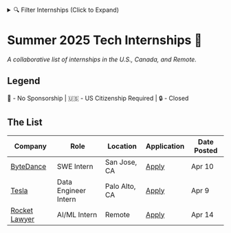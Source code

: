 <details>
<summary>🔍 Filter Internships (Click to Expand)</summary>

[All](#) • 
[SWE](#swe) • 
[AI/ML](#aiml) • 
[Remote](#remote) • 
[Sponsorship](#sponsor) • 
[US Only](#us-only)

</details>

# Summer 2025 Tech Internships 🚀  
*A collaborative list of internships in the U.S., Canada, and Remote.*  

## **Legend**  
🛂 - No Sponsorship | 🇺🇸 - US Citizenship Required | 🔒 - Closed  

## **The List**  
| Company | Role | Location | Application | Date Posted |  
|---------|------|----------|-------------|-------------|  
| [ByteDance](link) | SWE Intern | San Jose, CA | [Apply](#) | Apr 10 |  
| [Tesla](link) | Data Engineer Intern | Palo Alto, CA | [Apply](#) | Apr 9 |  
| [Rocket Lawyer](link) | AI/ML Intern | Remote | [Apply](#) | Apr 14 |  

